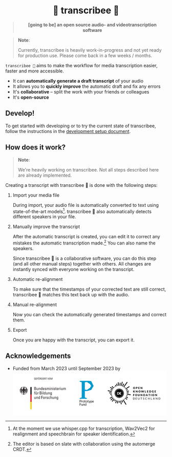 # <div align="center">🎤 transcribee 🐝</div>

> **<div align="center">[going to be] an open source audio- and videotranscription software</div>**

> **Note**:
>
> Currently, transcribee is heavily work-in-progress and not yet ready for production use. Please come back in a few weeks / months.

`transcribee 🐝` aims to make the workflow for media transcription easier, faster and more accessible.

- It can **automatically generate a draft transcript** of your audio
- It allows you to **quickly improve** the automatic draft and fix any errors
- It's **collaborative** &ndash; split the work with your friends or colleagues
- It's **open-source**

## Develop!

To get started with developing or to try the current state of transcribee, follow the instructions
in the [development setup document](doc/development_setup.md).

## How does it work?

> **Note**:
>
> We're heavily working on transcribee. Not all steps described here are already implemented.

Creating a transcript with transcribee 🐝 is done with the following steps:

1. Import your media file

   During import, your audio file is automatically converted to text using state-of-the-art models[^models].
   transcribee 🐝 also automatically detects different speakers in your file.

2. Manually improve the transcript

   After the automatic transcript is created, you can edit it to correct any mistakes the automatic transcription made.[^editor]
   You can also name the speakers.

   Since transcribee 🐝 is a collaborative software, you can do this step (and all other manual steps) together with others.
   All changes are instantly synced with everyone working on the transcript.

3. Automatic re-alignment

   To make sure that the timestamps of your corrected text are still correct, transcribee 🐝 matches this text back up with the audio.

4. Manual re-alignment

   Now you can check the automatically generated timestamps and correct them.

5. Export

   Once you are happy with the transcript, you can export it.

[^models]: At the moment we use whisper.cpp for transcription, Wav2Vec2 for realignment and speechbrain for speaker identification.
[^editor]: The editor is based on slate with collaboration using the automerge CRDT.

## Acknowledgements

- Funded from March 2023 until September 2023 by
  ![logos of the "Bundesministerium für Bildung und Forschung", Prototype Fund and Open Knowledge Foundation Deutschland](doc/pf_funding_logos.svg)
